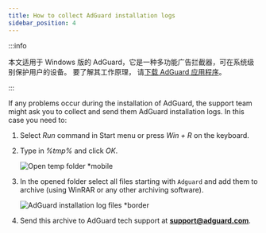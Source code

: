 ```yaml
---
title: How to collect AdGuard installation logs
sidebar_position: 4
---
```


:::info

本文适用于 Windows 版的 AdGuard，它是一种多功能广告拦截器，可在系统级别保护用户的设备。 要了解其工作原理， 请[下载 AdGuard 应用程序](https://agrd.io/download-kb-adblock)。

:::

If any problems occur during the installation of AdGuard, the support team might ask you to collect and send them AdGuard installation logs. In this case you need to:

1. Select *Run* command in Start menu or press *Win + R* on the keyboard.

1. Type in *%tmp%* and click *OK*.

    ![Open temp folder *mobile](https://cdn.adtidy.org/content/kb/ad_blocker/windows/solving-problems/install-logs-1.png)

1. In the opened folder select all files starting with `Adguard` and add them to archive (using WinRAR or any other archiving software).

    ![AdGuard installation log files *border](https://cdn.adtidy.org/content/kb/ad_blocker/windows/solving-problems/install-logs-2.png)

1. Send this archive to AdGuard tech support at **support@adguard.com**.
